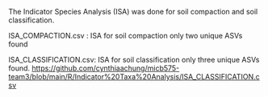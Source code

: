 The Indicator Species Analysis (ISA) was done for soil compaction and soil classification.

ISA_COMPACTION.csv : ISA for soil compaction only two unique ASVs found


ISA_CLASSIFICATION.csv: ISA for soil classification only three unique ASVs found.
https://github.com/cynthiaachung/micb575-team3/blob/main/R/Indicator%20Taxa%20Analysis/ISA_CLASSIFICATION.csv



